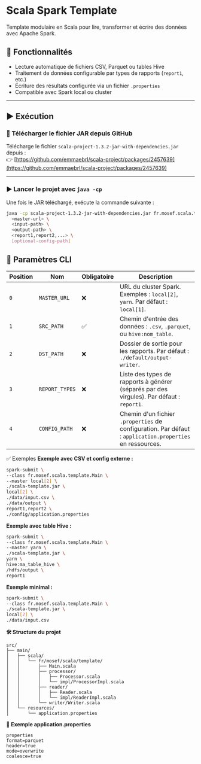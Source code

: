 # Scala Spark Template

Template modulaire en Scala pour lire, transformer et écrire des données avec Apache Spark.

## 🚀 Fonctionnalités

- Lecture automatique de fichiers CSV, Parquet ou tables Hive
- Traitement de données configurable par types de rapports (`report1`, etc.)
- Écriture des résultats configurée via un fichier `.properties`
- Compatible avec Spark local ou cluster

---

## ▶️ Exécution

### 📄 Télécharger le fichier JAR depuis GitHub

Télécharge le fichier `scala-project-1.3.2-jar-with-dependencies.jar` depuis :  
👉 [https://github.com/emmaebrl/scala-project/packages/2457639](https://github.com/emmaebrl/scala-project/packages/2457639)

---

### ▶️ Lancer le projet avec `java -cp`

Une fois le JAR téléchargé, exécute la commande suivante :

```bash
java -cp scala-project-1.3.2-jar-with-dependencies.jar fr.mosef.scala.template.Main \
  <master-url> \
  <input-path> \
  <output-path> \
  <report1,report2,...> \
  [optional-config-path]
```

## 🧾 Paramètres CLI

| Position | Nom           | Obligatoire | Description                                                                 |
|----------|----------------|-------------|-----------------------------------------------------------------------------|
| `0`      | `MASTER_URL`   | ❌           | URL du cluster Spark. Exemples : `local[2]`, `yarn`. Par défaut : `local[1]`. |
| `1`      | `SRC_PATH`     | ✅           | Chemin d'entrée des données : `.csv`, `.parquet`, ou `hive:nom_table`.       |
| `2`      | `DST_PATH`     | ❌           | Dossier de sortie pour les rapports. Par défaut : `./default/output-writer`. |
| `3`      | `REPORT_TYPES` | ❌           | Liste des types de rapports à générer (séparés par des virgules). Par défaut : `report1`. |
| `4`      | `CONFIG_PATH`  | ❌           | Chemin d'un fichier `.properties` de configuration. Par défaut : `application.properties` en ressources. |


✅ Exemples
**Exemple avec CSV et config externe :**
```bash
spark-submit \
--class fr.mosef.scala.template.Main \
--master local[2] \
./scala-template.jar \
local[2] \
./data/input.csv \
./data/output \
report1,report2 \
./config/application.properties
```

**Exemple avec table Hive :**
```bash
spark-submit \
--class fr.mosef.scala.template.Main \
--master yarn \
./scala-template.jar \
yarn \
hive:ma_table_hive \
/hdfs/output \
report1
```

**Exemple minimal :**
```bash
spark-submit \
--class fr.mosef.scala.template.Main \
./scala-template.jar \
local[2] \
./data/input.csv
```

**🛠 Structure du projet**
```text
src/
├── main/
│   ├── scala/
│   │   └── fr/mosef/scala/template/
│   │       ├── Main.scala
│   │       ├── processor/
│   │       │   ├── Processor.scala
│   │       │   └── impl/ProcessorImpl.scala
│   │       ├── reader/
│   │       │   ├── Reader.scala
│   │       │   └── impl/ReaderImpl.scala
│   │       └── writer/Writer.scala
│   └── resources/
│       └── application.properties
```

**📄 Exemple application.properties**
```text
properties
format=parquet
header=true
mode=overwrite
coalesce=true
```
